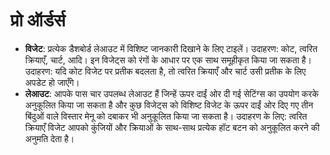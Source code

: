 # **प्रो ऑर्डर्स**

- **विजेट**: प्रत्येक डैशबोर्ड लेआउट में विशिष्ट जानकारी दिखाने के लिए टाइलें। उदाहरण: कोट, त्वरित क्रियाएँ, चार्ट, आदि। इन विजेट्स को रंगों के आधार पर एक साथ समूहीकृत किया जा सकता है। उदाहरण: यदि कोट विजेट पर प्रतीक बदलता है, तो त्वरित क्रियाएँ और चार्ट उसी प्रतीक के लिए अपडेट हो जाएँगे।
- **लेआउट**: आपके पास चार उपलब्ध लेआउट हैं जिन्हें ऊपर दाईं ओर दी गई सेटिंग्स का उपयोग करके अनुकूलित किया जा सकता है और कुछ विजेट्स को विशिष्ट विजेट के ऊपर दाईं ओर दिए गए तीन बिंदुओं वाले विस्तार मेनू को दबाकर भी अनुकूलित किया जा सकता है। उदाहरण के लिए: त्वरित क्रियाएँ विजेट आपको कुंजियों और क्रियाओं के साथ-साथ प्रत्येक हॉट बटन को अनुकूलित करने की अनुमति देता है।
